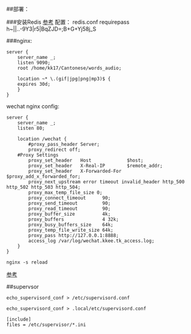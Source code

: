 ##部署：

###安装Redis
[参考][1]
配置：
redis.conf
requirepass h~||..-9Y3|r5|BqZJD=;B+G+Yj58j_S

###nginx:

```
server {
    server_name _;
    listen 9090;
    root /home/kk17/Cantonese/words_audio;
    
    location ~* \.(gif|jpg|png|mp3)$ {
    expires 30d;
    }   
}
```

wechat nginx config:

```
server {
    server_name _;
    listen 80;

    location /wechat {
        #proxy_pass_header Server;
        proxy_redirect off;
    #Proxy Settings
        proxy_set_header   Host             $host;
        proxy_set_header   X-Real-IP        $remote_addr;
        proxy_set_header   X-Forwarded-For  $proxy_add_x_forwarded_for;
        proxy_next_upstream error timeout invalid_header http_500 http_502 http_503 http_504;
        proxy_max_temp_file_size 0;
        proxy_connect_timeout      90;
        proxy_send_timeout         90;
        proxy_read_timeout         90;
        proxy_buffer_size          4k;
        proxy_buffers              4 32k;
        proxy_busy_buffers_size    64k;
        proxy_temp_file_write_size 64k;
        proxy_pass http://127.0.0.1:8888;
        access_log /var/log/wechat.kkee.tk_access.log;
    }
}
```


```
nginx -s reload

```
[参考][2]

##supervsor

```
echo_supervisord_conf > /etc/supervisord.conf

echo_supervisord_conf > .local/etc/supervisord.conf

[include]
files = /etc/supervisor/*.ini
```


[1]:https://www.digitalocean.com/community/tutorials/how-to-install-and-use-redis
[2]:http://xvfeng.me/posts/Nginx-for-developers/